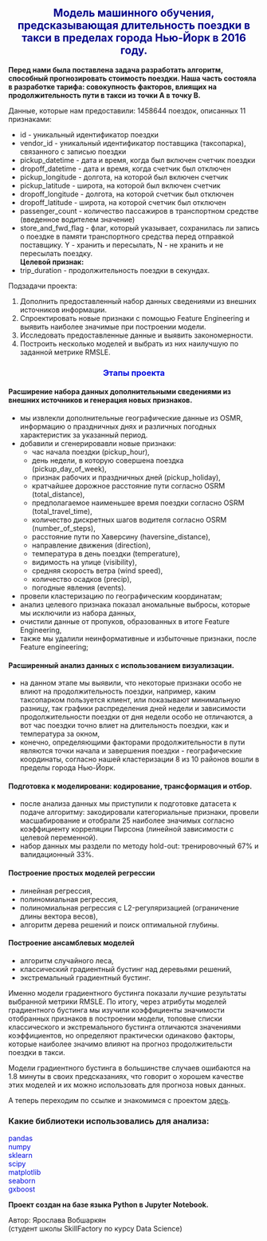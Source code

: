 ## <center><font color='darkblue'> Модель машинного обучения, предсказывающая длительность поездки в такси в пределах города Нью-Йорк в 2016 году. </font></center>

**Перед нами была поставлена задача разработать алгоритм, способный прогнозировать стоимость поездки. Наша часть состояла в разработке тарифа: совокупность факторов, влиящих на продолжительность пути в такси из точки A в точку В.**

Данные, которые нам предоставили: 1458644 поездок, описанных 11 признаками:
* id - уникальный идентификатор поездки
* vendor_id - уникальный идентификатор поставщика (таксопарка), связанного с записью поездки
* pickup_datetime - дата и время, когда был включен счетчик поездки
* dropoff_datetime - дата и время, когда счетчик был отключен
* pickup_longitude -  долгота, на которой был включен счетчик
* pickup_latitude - широта, на которой был включен счетчик
* dropoff_longitude - долгота, на которой счетчик был отключен
* dropoff_latitude - широта, на которой счетчик был отключен
* passenger_count - количество пассажиров в транспортном средстве (введенное водителем значение)
* store_and_fwd_flag - флаг, который указывает, сохранилась ли запись о поездке в памяти транспортного средства перед отправкой поставщику. Y - хранить и пересылать, N - не хранить и не пересылать поездку.\
**Целевой признак:**
* trip_duration - продолжительность поездки в секундах.

Подзадачи проекта:
1. Дополнить предоставленный набор данных сведениями из внешних  источников информации.
2. Спроектировать новые признаки с помощью Feature Engineering и выявить наиболее значимые при построении модели.
3. Исследовать предоставленные данные и выявить закономерности.
4. Построить несколько моделей и выбрать из них наилучшую по заданной метрике RMSLE.

### <center><font color = 'springblue'>**Этапы проекта**</font></center>
#### **Расширение набора данных дополнительными сведениями из внешних источников и генерация новых признаков.**
- мы извлекли дополнительные географические данные из OSMR, информацию о праздничных днях и различных погодных характеристик за указанный период.
- добавили и сгенерировавли новые признаки:
  * час начала поездки (pickup_hour), 
  * день недели, в которую совершена поездка (pickup_day_of_week), 
  * признак рабочих и праздничных дней (pickup_holiday), 
  * кратчайшее дорожное расстояние пути согласно OSRM (total_distance), 
  * предполагаемое наименьшее время поездки согласно OSRM (total_travel_time), 
  * количество дискретных шагов водителя согласно OSRM (number_of_steps), 
  * расстояние пути по Хаверсину (haversine_distance), 
  * направление движения (direction), 
  * температура в день поездки (temperature),
  * видимость на улице (visibility),
  * средняя скорость ветра (wind speed),
  * количество осадков (precip),
  * погодные явления (events).
- провели кластеризацию по географическим координатам;
- анализ целевого признака показал аномальные выбросы, которые мы исключили из набора данных,
- очистили данные от пропуков, образованных в итоге Feature Engineering,
- также мы удалили неинформативные и избыточные признаки, после Feature engineering;

#### **Расширенный анализ данных с использованием визуализации.**
- на данном этапе мы выявили, что некоторые признаки особо не влиют на продолжительность поездки, например, каким таксопарком пользуется клиент, или показывают минимальную разницу, так графики распределения дней недели и зависимости продолжительности поездки от дня недели особо не отличаются, а вот час поездки точно влиет на длительность поездки, как и температура за окном, 
- конечно, определяющими факторами продолжительности в пути являются точки начала и завершения поездки - географические координаты, согласно нашей кластеризации 8 из 10 районов вошли в пределы города Нью-Йорк.

#### **Подготовка к моделировани: кодирование, трансформация и отбор.**
- после анализа данных мы приступили к подготовке датасета к подаче алгоритму: закодировали категориальные признаки, провели масшабирование и отобрали 25 наиболее значимых согласно коэффициенту корреляции Пирсона (линейной зависимости с целевой переменной).
- набор данных мы раздели по методу hold-out: тренировочный 67% и валидационный 33%.

#### **Построение простых моделей регрессии**
- линейная регрессия,
- полиномиальная регрессия,
- полиномиальная регрессия с L2-регуляризацией (ограничение длины вектора весов),
- алгоритм дерева решений и поиск оптимальной глубины.

#### **Построение ансамблевых моделей**
- алгоритм случайного леса,
- классический градиентный бустинг над деревьями решений,
- экстремальный градиентный бустинг.

Именно модели градиентного бустинга показали лучшие результаты выбранной метрики RMSLE.
По итогу, через атрибуты моделей градиентного бустинга мы изучили коэффициенты значимости отобранных признаков в построении модели, топовые списки классического и экстремального бустинга отличаются значениями коэффициентов, но определяют практически одинаково факторы, которые наиболее значимо влияют на прогноз продолжительсти поездки в такси.

Модели градиентного бустинга в большинстве случаев ошибаются на 1.8 минуты в своих предсказаниях, что говорит о хорошем качестве этих моделей и их можно использовать для прогноза новых данных.



А теперь переходим по ссылке и знакомимся с проектом [здесь](https://github.com/YaroslavaVob/DataScience_skillfactory/blob/main/Project_4_Classification/Project_4_ML.ipynb).


### Какие библиотеки использовались для анализа:
<font color = 'springblue'>pandas</font>\
<font color = 'springblue'>numpy</font>\
<font color = 'springblue'>sklearn</font>\
<font color = 'springblue'>scipy</font>\
<font color = 'springblue'>matplotlib</font>\
<font color = 'springblue'>seaborn</font>\
<font color = 'springblue'>gxboost</font>




**Проект создан на базе языка Python в Jupyter Notebook.**

Автор: Ярослава Вобшаркян\
(студент школы SkillFactory по курсу Data Science)

